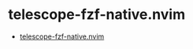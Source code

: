 # telescope-fzf-native.nvim

- [telescope-fzf-native.nvim](https://github.com/nvim-telescope/telescope-fzf-native.nvim)
